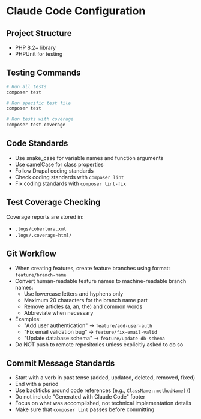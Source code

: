 # Claude Code Configuration

## Project Structure
- PHP 8.2+ library
- PHPUnit for testing

## Testing Commands
```bash
# Run all tests
composer test

# Run specific test file
composer test

# Run tests with coverage
composer test-coverage
```

## Code Standards
- Use snake_case for variable names and function arguments
- Use camelCase for class properties
- Follow Drupal coding standards
- Check coding standards with `composer lint`
- Fix coding standards with `composer lint-fix`

## Test Coverage Checking
Coverage reports are stored in:
- `.logs/cobertura.xml`
- `.logs/.coverage-html/`

## Git Workflow
- When creating features, create feature branches using format: `feature/branch-name`
- Convert human-readable feature names to machine-readable branch names:
  - Use lowercase letters and hyphens only
  - Maximum 20 characters for the branch name part
  - Remove articles (a, an, the) and common words
  - Abbreviate when necessary
- Examples:
  - "Add user authentication" → `feature/add-user-auth`
  - "Fix email validation bug" → `feature/fix-email-valid`
  - "Update database schema" → `feature/update-db-schema`
- Do NOT push to remote repositories unless explicitly asked to do so

## Commit Message Standards
- Start with a verb in past tense (added, updated, deleted, removed, fixed)
- End with a period
- Use backticks around code references (e.g., `ClassName::methodName()`)
- Do not include "Generated with Claude Code" footer
- Focus on what was accomplished, not technical implementation details
- Make sure that `composer lint` passes before committing
